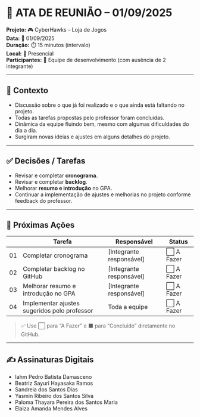 # 📝 ATA DE REUNIÃO – 01/09/2025

**Projeto:** 🎮 CyberHawks – Loja de Jogos  
**Data:** 📅 01/09/2025  
**Duração:** ⏱️ 15 minutos (intervalo)  
**Local:** 📍 Presencial  
**Participantes:** 👥 Equipe de desenvolvimento (com ausência de 2 integrante)  

---

## 🎯 Contexto
- Discussão sobre o que já foi realizado e o que ainda está faltando no projeto.  
- Todas as tarefas propostas pelo professor foram concluídas.  
- Dinâmica da equipe fluindo bem, mesmo com algumas dificuldades do dia a dia.  
- Surgiram novas ideias e ajustes em alguns detalhes do projeto.

---

## ✅ Decisões / Tarefas
- Revisar e completar **cronograma**.  
- Revisar e completar **backlog**.  
- Melhorar **resumo e introdução** no GPA.  
- Continuar a implementação de ajustes e melhorias no projeto conforme feedback do professor.  

---

## 🚀 Próximas Ações 

|    | Tarefa | Responsável | Status |
|-----|---------------|-------------|--------|
| 01  | Completar cronograma | [Integrante responsável] | ⬜ A Fazer |
| 02  | Completar backlog no GitHub | [Integrante responsável] | ⬜ A Fazer |
| 03  | Melhorar resumo e introdução no GPA | [Integrante responsável] | ⬜ A Fazer |
| 04  | Implementar ajustes sugeridos pelo professor | Toda a equipe | ⬜ A Fazer |

> ✅ Use ⬜ para “A Fazer” e ⬛ para “Concluído” diretamente no GitHub.  

---

## ✍️ Assinaturas Digitais
- Iahm Pedro Batista Damasceno  
- Beatriz Sayuri Hayasaka Ramos  
- Sandreia dos Santos Dias  
- Yasmin Ribeiro dos Santos Silva  
- Paloma Thayara Pereira dos Santos Maria  
- Elaiza Amanda Mendes Alves  
